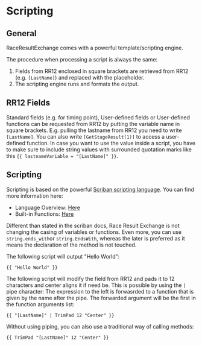 # Scripting

## General

RaceResultExchange comes with a powerful template/scripting engine. 

The procedure when processing a script is always the same:

1. Fields from RR12 enclosed in square brackets are retrieved from RR12 (e.g. `[LastName]`) and replaced with the placeholder. 
2. The scripting engine runs and formats the output. 

## RR12 Fields

Standard fields (e.g. for timing point), User-defined fields or User-defined functions can be requested from RR12 by putting the variable name in square brackets. E.g. pulling the lastname from RR12 you need to write `[LastName]`. You can also write `[GetStageResult(1)]` to access a user-defined function. In case you want to use the value inside a script, you have to make sure to include string values with surrounded quotation marks like this `{{ lastnameVariable = "[LastName]" }}`.

## Scripting

Scripting is based on the powerful [Scriban scripting language](https://github.com/scriban/scriban). You can find more information here: 

* Language Overview: [Here](https://github.com/scriban/scriban/blob/master/doc/language.md)
* Built-in Functions: [Here](https://github.com/scriban/scriban/blob/master/doc/builtins.md)
    
 Different than stated in the scriban docs, Race Result Exchange is not changing the casing of variables or functions. Even more, you can use `string.ends_with`or `string.EndsWith`, whereas the later is preferred as it means the declaration of the method is not touched. 

The following script will output "Hello World": 

    {{ "Hello World" }}

The following script will modify the field from RR12 and pads it to 12 characters and center aligns it if need be. This is possible by using the `|` pipe character: The expression to the left is forwasrded to a function that is given by the name after the pipe. The forwarded argument will be the first in the function arguments list: 

    {{ "[LastName]" | TrimPad 12 "Center" }}

Without using piping, you can also use a traditional way of calling methods:

    {{ TrimPad "[LastName]" 12 "Center" }}
